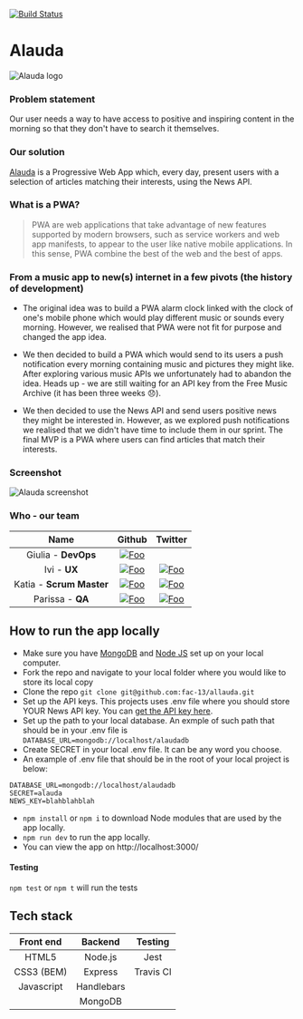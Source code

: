 [![Build Status](https://travis-ci.org/fac-13/allauda.svg?branch=master)](https://travis-ci.org/fac-13/allauda)

# Alauda 
![Alauda logo](https://github.com/fac-13/allauda/blob/master/public/images/icons/icon-384x384.png)


### Problem statement
Our user needs a way to have access to positive and inspiring content in the morning so that they don't have to search it themselves. 

### Our solution
[Alauda](https://alauda.herokuapp.com/) is a Progressive Web App which, every day, present users with a selection of articles matching their interests, using the News API.

### What is a PWA?
> PWA are web applications that take advantage of new features supported by modern browsers, such as service workers and web app manifests, to appear to the user like native mobile applications. In this sense, PWA combine the best of the web and the best of apps.

### From a music app to new(s) internet in a few pivots (the history of development)

- The original idea was to build a PWA alarm clock linked with the clock of one's mobile phone which would play different music or sounds every morning. However, we realised that PWA were not fit for purpose and changed the app idea.

- We then decided to build a PWA which would send to its users a push notification every morning containing music and pictures they might like. After exploring various music APIs we unfortunately had to abandon the idea. Heads up - we are still waiting for an API key from the Free Music Archive (it has been three weeks :disappointed:). 

- We then decided to use the News API and send users positive news they might be interested in. However, as we explored push notifications we realised that we didn't have time to include them in our sprint. The final MVP is a PWA where users can find articles that match their interests. 


### Screenshot

![Alauda screenshot](https://user-images.githubusercontent.com/29815092/40229539-6fc01346-5a8c-11e8-8a71-5bb55c97950b.gif)

### Who - our team

|   Name   |                                                          Github                                                                                                      |                                   Twitter                                    |
| :------: | :----------------------------------------------------------------------------------------------: | :--------------------------------------------------------------------------: |
|  Giulia - **DevOps**   | [![Foo](https://cdn4.iconfinder.com/data/icons/iconsimple-logotypes/512/github-16.png)](https://github.com/GiuliaTeggi)|
|  Ivi - **UX**  | [![Foo](https://cdn4.iconfinder.com/data/icons/iconsimple-logotypes/512/github-16.png)](https://github.com/isnotafunction) | [![Foo](https://twitter.com/favicon.ico)](https://twitter.com/isnotafunction)|
|   Katia - **Scrum Master**  |   [![Foo](https://cdn4.iconfinder.com/data/icons/iconsimple-logotypes/512/github-16.png)](https://github.com/missKatiaPunter)   |   [![Foo](https://twitter.com/favicon.ico)](https://twitter.com/4theLoveOfCode)  |                                                                              |
| Parissa - **QA** | [![Foo](https://cdn4.iconfinder.com/data/icons/iconsimple-logotypes/512/github-16.png)](https://github.com/Parissai)  | [![Foo](https://twitter.com/favicon.ico)](https://twitter.com/Sottotitolato)  |

## How to run the app locally

* Make sure you have [MongoDB](https://www.mongodb.com) and [Node JS](https://nodejs.org/en/) set up on your local computer.
* Fork the repo and navigate to your local folder where you would like to store its local copy
* Clone the repo
`git clone git@github.com:fac-13/allauda.git`
* Set up the API keys. This projects uses .env file where you should store YOUR News API key. You can [get the API key here](https://newsapi.org/).
* Set up the path to your local database. An exmple of such path that should be in your .env file is `DATABASE_URL=mongodb://localhost/alaudadb`
* Create SECRET in your local .env file. It can be any word you choose.
* An example of .env file that should be in the root of your local project is below:
```
DATABASE_URL=mongodb://localhost/alaudadb
SECRET=alauda
NEWS_KEY=blahblahblah
```
* `npm install` or `npm i` to download Node modules that are used by the app locally.
* `npm run dev` to run the app locally.
* You can view the app on http://localhost:3000/

#### Testing

`npm test` or `npm t` will run the tests



## Tech stack
 

| Front end             | Backend              | Testing    | 
|:---------------------:|:--------------------:|:----------:|
| HTML5                 | Node.js              | Jest       | 
| CSS3 (BEM)            | Express              | Travis CI  | 
| Javascript            | Handlebars           |            |                    
|                       | MongoDB              |            |                    
